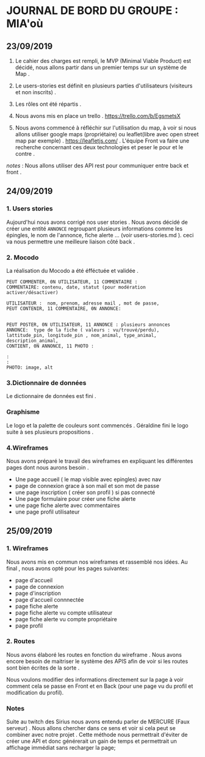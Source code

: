 # **JOURNAL DE BORD DU GROUPE : MIA'où**


## **23/09/2019**

1. Le cahier des charges est rempli, le MVP (Minimal Viable Product) est décidé, nous allons partir dans un premier temps sur un système de Map . 

2. Le users-stories est définit en plusieurs parties d'utilisateurs (visiteurs et non inscrits) .

3. Les rôles ont été répartis . 

4. Nous avons mis en place un trello . https://trello.com/b/EgsmetsX

5. Nous avons commencé à réfléchir sur l'utilisation du map, à voir si nous allons utiliser google maps (propriétaire) ou leaflet(libre avec open street map par exemple) . 
https://leafletjs.com/ . L'équipe Front va faire une recherche concernant ces deux technologies et peser le pour et le contre . 

*notes* : Nous allons utiliser des API rest pour communiquer entre back et front . 


## **24/09/2019**

### 1. Users stories

Aujourd'hui nous avons corrigé nos user stories . Nous avons décidé de créer une entité `ANNONCE` regroupant plusieurs informations comme les épingles, le nom de l'annonce, fiche alerte ... (voir  users-stories.md ). 
ceci va nous permettre une meilleure liaison côté back . 

### 2. Mocodo

La réalisation du Mocodo a été éfféctuée et validée . 

```
PEUT COMMENTER, 0N UTILISATEUR, 11 COMMENTAIRE :   
COMMENTAIRE: contenu, date, statut (pour modération activer/désactiver)

UTILISATEUR :  nom, prenom, adresse mail , mot de passe,
PEUT CONTENIR, 11 COMMENTAIRE, 0N ANNONCE:


PEUT POSTER, 0N UTILISATEUR, 11 ANNONCE : plusieurs annonces
ANNONCE:  type de la fiche ( valeurs : vu/trouvé/perdu), lattitude_pin, longitude_pin , nom_animal, type_animal, description_animal, 
CONTIENT, 0N ANNONCE, 11 PHOTO :

:
:
PHOTO: image, alt
```

### 3.Dictionnaire de données

Le dictionnaire de données est fini . 

### Graphisme

Le logo et la palette de couleurs sont commencés . Géraldine fini le logo suite à ses plusieurs propositions . 

### 4.Wireframes 

Nous avons préparé le travail des wireframes en expliquant les différentes pages dont nous aurons besoin . 

- Une page accueil ( le map visible avec epingles) avec nav 
- page de connexion grace à son mail et son mot de passe
- une page inscription ( créer son profil ) si pas connecté
- Une page formulaire pour créer une fiche alerte
- une page fiche alerte avec commentaires
- une page profil utilisateur


## **25/09/2019**

### 1. Wireframes
 
Nous avons mis en commun nos wireframes et rassemblé nos idées. 
Au final , nous avons opté pour les pages suivantes:

- page d'accueil 
- page de connexion 
- page d'inscription
- page d'accueil connnectée
- page fiche alerte
- page fiche alerte vu compte utilisateur
- page fiche alerte vu compte propriétaire
- page profil


### 2. Routes

Nous avons élaboré les routes en fonction du wireframe . Nous avons encore besoin de maitriser le système des APIS afin de voir si les routes sont bien écrites de la sorte .
 
Nous voulons modifier des informations directement sur la page à voir comment cela se passe en Front et en Back (pour une page vu du profil et modification du profil).

### Notes

Suite au twitch des Sirius nous avons entendu parler de MERCURE (Faux serveur) . Nous allons chercher dans ce sens et voir si cela peut se combiner avec notre projet . Cette méthode nous permettrait d'éviter de créer une API et donc générerait un gain de temps et permettrait un affichage immédiat sans recharger la page; 




